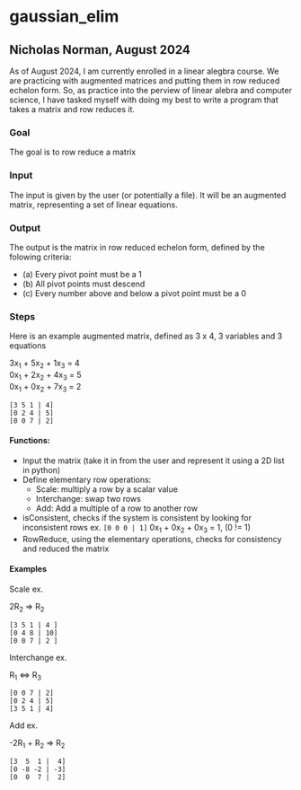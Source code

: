 # gaussian_elim

## Nicholas Norman, August 2024

As of August 2024, I am currently enrolled in a linear alegbra course. We are practicing with augmented matrices and putting them in row reduced echelon form. So, as practice into the perview of linear alebra and computer science, I have tasked myself with doing my best to write a program that takes a matrix and row reduces it.

### Goal

The goal is to row reduce a matrix

### Input

The input is given by the user (or potentially a file). It will be an augmented matrix, representing a set of linear equations.

### Output

The output is the matrix in row reduced echelon form, defined by the folowing criteria:

* (a) Every pivot point must be a 1
* (b) All pivot points must descend
* (c) Every number above and below a pivot point must be a 0

### Steps

Here is an example augmented matrix, defined as 3 x 4, 3 variables and 3 equations

3x<sub>1</sub> + 5x<sub>2</sub> + 1x<sub>3</sub> = 4<br>
0x<sub>1</sub> + 2x<sub>2</sub> + 4x<sub>3</sub> = 5<br>
0x<sub>1</sub> + 0x<sub>2</sub> + 7x<sub>3</sub> = 2
```
[3 5 1 | 4]
[0 2 4 | 5]
[0 0 7 | 2]
```

#### Functions:

* Input the matrix (take it in from the user and represent it using a 2D list in python)
* Define elementary row operations:
    * Scale: multiply a row by a scalar value
    * Interchange: swap two rows
    * Add: Add a multiple of a row to another row
* isConsistent, checks if the system is consistent by looking for inconsistent rows ex. `[0 0 0 | 1]` 0x<sub>1</sub> + 0x<sub>2</sub> + 0x<sub>3</sub> = 1, (0 != 1)
* RowReduce, using the elementary operations, checks for consistency and reduced the matrix

#### Examples

Scale ex.

2R<sub>2</sub> => R<sub>2</sub>
```
[3 5 1 | 4 ]
[0 4 8 | 10]
[0 0 7 | 2 ]
```
Interchange ex.

R<sub>1</sub> <=> R<sub>3</sub>
```
[0 0 7 | 2]
[0 2 4 | 5]
[3 5 1 | 4]
```
Add ex.

-2R<sub>1</sub> + R<sub>2</sub> => R<sub>2</sub>
```
[3  5  1 |  4]
[0 -8 -2 | -3]
[0  0  7 |  2]
```